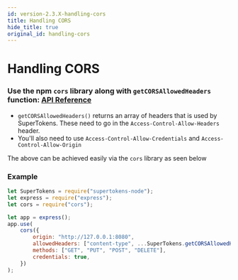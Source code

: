 ```yaml
---
id: version-2.3.X-handling-cors
title: Handling CORS
hide_title: true
original_id: handling-cors
---
```


# Handling CORS

### Use the npm `cors` library along with `getCORSAllowedHeaders` function: [API Reference](../api-reference/get-cors-allowed-headers)
- `getCORSAllowedHeaders()` returns an array of headers that is used by SuperTokens. These need to go in the `Access-Control-Allow-Headers` header.
- You'll also need to use ```Access-Control-Allow-Credentials``` and ```Access-Control-Allow-Origin```

The above can be achieved easily via the `cors` library as seen below

<div class="divider"></div>

### Example
```js
let SuperTokens = require("supertokens-node");
let express = require("express");
let cors = require("cors");

let app = express();
app.use(
    cors({
        origin: "http://127.0.0.1:8080",
        allowedHeaders: ["content-type", ...SuperTokens.getCORSAllowedHeaders()],
        methods: ["GET", "PUT", "POST", "DELETE"],
        credentials: true,
    })
);
```